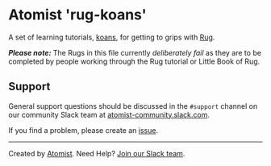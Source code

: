 # Atomist 'rug-koans'

A set of learning tutorials, [koans][koans], for getting to grips with [Rug][rug].

[rug]: http://docs.atomist.com/
[koans]: (https://en.wikipedia.org/wiki/K%C5%8Dan)

***Please note:*** The Rugs in this file currently *deliberately fail* as they are to be completed by people working through the Rug tutorial or Little Book of Rug.

## Support

General support questions should be discussed in the `#support`
channel on our community Slack team
at [atomist-community.slack.com][slack].

If you find a problem, please create an [issue][].

[issue]: https://github.com/atomist-rugs/spring-boot-rest-service/issues

---
Created by [Atomist][atomist].
Need Help?  [Join our Slack team][slack].

[atomist]: https://www.atomist.com/
[slack]: https://join.atomist.com/
